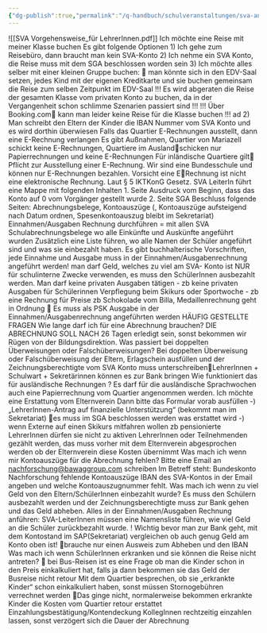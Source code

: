 ```yaml
---
{"dg-publish":true,"permalink":"/q-handbuch/schulveranstaltungen/sva-anleitung/"}
---
```


![[SVA Vorgehensweise_für LehrerInnen.pdf]]
Ich möchte eine Reise mit meiner Klasse buchen Es gibt folgende Optionen 1) Ich gehe zum Reisebüro, dann braucht man kein SVA-Konto 2) Ich nehme ein SVA Konto, die Reise muss mit dem SGA beschlossen worden sein 3) Ich möchte alles selber mit einer kleinen Gruppe buchen:  man könnte sich in den EDV-Saal setzen, jedes Kind mit der eigenen Kreditkarte und sie buchen gemeinsam die Reise zum selben Zeitpunkt im EDV-Saal !!! Es wird abgeraten die Reise der gesamten Klasse vom privaten Konto zu buchen, da in der Vergangenheit schon schlimme Szenarien passiert sind !!! !!! Über Booking.com kann man leider keine Reise für die Klasse buchen !!! ad 2) Man schreibt den Eltern der Kinder die IBAN Nummer vom SVA Konto und es wird dorthin überwiesen Falls das Quartier E-Rechnungen ausstellt, dann eine E-Rechnung verlangen Es gibt Außnahmen, Quartier von Mariazell schickt keine E-Rechnungen, Quartiere im Auslandschicken nur Papierrechnungen und keine E-Rechnungen Für inländische Quartiere gilt Pflicht zur Ausstellung einer E-Rechnung. Wir sind eine Bundesschule und können nur E-Rechnungen bezahlen. Vorsicht eine ERechnung ist nicht eine elektronische Rechnung. Laut § 5 IKTKonG Gesetz. SVA LeiterIn führt eine Mappe mit folgenden Inhalten 1. Seite Ausdruck vom Beginn, dass das Konto auf 0 vom Vorgänger gestellt wurde 2. Seite SGA Beschluss folgende Seiten: Abrechnungsbelege, Kontoauszüge (, Kontoauszüge aufsteigend nach Datum ordnen, Spesenkontoauszug bleibt im Sekretariat) Einnahmen/Ausgaben Rechnung durchführen = mit allen SVA Schulabrechnungsbelege wo alle Einkünfte und Auskünfte angeführt wurden Zusätzlich eine Liste führen, wo alle Namen der Schüler angeführt sind und was sie einbezahlt haben. Es gibt buchhalterische Vorschriften, jede Einnahme und Ausgabe muss in der Einnahmen/Ausgabenrechnung angeführt werden! man darf Geld, welches zu viel am SVA- Konto ist NUR für schulinterne Zwecke verwenden, es muss den SchülerInnen ausbezahlt werden. Man darf keine privaten Ausgaben tätigen - zb keine privaten Ausgaben für Schülerinnen Verpflegung beim Skikurs oder Sportwoche - zb eine Rechnung für Preise zb Schokolade vom Billa, Medaillenrechnung geht in Ordnung  Es muss als PSK Ausgabe in der Einnahmen/Ausgabenrechnung angeführten werden HÄUFIG GESTELLTE FRAGEN Wie lange darf ich für eine Abrechnung brauchen? DIE ABRECHNUNG SOLL NACH 26 Tagen erledigt sein, sonst bekommen wir Rügen von der Bildungsdirektion. Was passiert bei doppelten Überweisungen oder Falschüberweisungen? Bei doppelten Überweisung oder Falschüberweisung der Eltern, Erlagschein ausfüllen und der Zeichnungsberechtigte vom SVA Konto muss unterschreibenLehrerInnen + Schulwart + Sekretärinnen können es zur Bank bringen Wie funktioniert das für ausländische Rechnungen ? Es darf für die ausländische Sprachwochen auch eine Papierrechnung vom Quartier angenommen werden. Ich möchte eine Erstattung vom Elternverein Dann bitte das Formular vorab ausfüllen -) „LehrerInnen-Antrag auf finanzielle Unterstützung“ (bekommt man im Sekretariat) es muss im SGA beschlossen werden was erstattet wird -) wenn Externe auf einen Skikurs mitfahren wollen zb pensionierte LehrerInnen dürfen sie nicht zu aktiven LehrerInnen oder Teilnehmenden gezählt werden, das muss vorher mit dem Elternverein abgesprochen werden ob der Elternverein diese Kosten übernimmt Was mach ich wenn mir Kontoauszüge für die Abrechnung fehlen? Bitte eine Email an nachforschung@bawaggroup.com schreiben Im Betreff steht: Bundeskonto Nachforschung fehlende Kontoauszüge IBAN des SVA-Kontos in der Email angeben und welche Kontoauszugnummer fehlt. Was mach ich wenn zu viel Geld von den Eltern/SchülerInnen einbezahlt wurde? Es muss den Schülern ausbezahlt werden und der Zeichnungsberechtigte muss zur Bank gehen und das Geld abheben. Alles in der Einnahmen/Ausgaben Rechnung anführen: SVA-LeiterInnen müssen eine Namensliste führen, wie viel Geld an die Schüler zurückbezahlt wurde. ! Wichtig bevor man zur Bank geht, mit dem Kontostand im SAP(Sekretariat) vergleichen ob auch genug Geld am Konto oben ist! brauche nur einen Ausweis zum Abheben und den IBAN Was mach ich wenn SchülerInnen erkranken und sie können die Reise nicht antreten?  bei Bus-Reisen ist es eine Frage ob man die Kinder schon in den Preis einkalkuliert hat, falls ja dann bekommen sie das Geld der Busreise nicht retour Mit dem Quartier besprechen, ob sie „erkrankte Kinder“ schon einkalkuliert haben, sonst müssen Stornogebühren verrechnet werden Das ginge nicht, normalerweise bekommen erkrankte Kinder die Kosten vom Quartier retour erstattet Einzahlungsbestätigung/Kontendeckung KollegInnen rechtzeitig einzahlen lassen, sonst verzögert sich die Dauer der Abrechnung